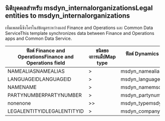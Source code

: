 ## <a name="legal-entities-to-msdyn_internalorganizations"></a><span data-ttu-id="cc3d7-101">นิติบุคคลสำหรับ msdyn_internalorganizations</span><span class="sxs-lookup"><span data-stu-id="cc3d7-101">Legal entities to msdyn_internalorganizations</span></span>

<span data-ttu-id="cc3d7-102">เท็มเพลตนี้ซิงโครไนส์ข้อมูลระหว่างแอป Finance and Operations และ Common Data Service</span><span class="sxs-lookup"><span data-stu-id="cc3d7-102">This template synchronizes data between Finance and Operations apps and Common Data Service.</span></span>

<span data-ttu-id="cc3d7-103">ฟิลด์ Finance and Operations</span><span class="sxs-lookup"><span data-stu-id="cc3d7-103">Finance and Operations field</span></span> | <span data-ttu-id="cc3d7-104">ชนิดของการแม็ป</span><span class="sxs-lookup"><span data-stu-id="cc3d7-104">Map type</span></span> | <span data-ttu-id="cc3d7-105">ฟิลด์ Dynamics 365 อื่นๆ</span><span class="sxs-lookup"><span data-stu-id="cc3d7-105">Other Dynamics 365 field</span></span> | <span data-ttu-id="cc3d7-106">ค่าเริ่มต้น</span><span class="sxs-lookup"><span data-stu-id="cc3d7-106">Default value</span></span>
---|---|---|---
<span data-ttu-id="cc3d7-107">NAMEALIAS</span><span class="sxs-lookup"><span data-stu-id="cc3d7-107">NAMEALIAS</span></span> | > | <span data-ttu-id="cc3d7-108">msdyn_namealias</span><span class="sxs-lookup"><span data-stu-id="cc3d7-108">msdyn_namealias</span></span> | 
<span data-ttu-id="cc3d7-109">LANGUAGEID</span><span class="sxs-lookup"><span data-stu-id="cc3d7-109">LANGUAGEID</span></span> | > | <span data-ttu-id="cc3d7-110">msdyn_languageid</span><span class="sxs-lookup"><span data-stu-id="cc3d7-110">msdyn_languageid</span></span> | 
<span data-ttu-id="cc3d7-111">NAME</span><span class="sxs-lookup"><span data-stu-id="cc3d7-111">NAME</span></span> | > | <span data-ttu-id="cc3d7-112">msdyn_name</span><span class="sxs-lookup"><span data-stu-id="cc3d7-112">msdyn_name</span></span> | 
<span data-ttu-id="cc3d7-113">PARTYNUMBER</span><span class="sxs-lookup"><span data-stu-id="cc3d7-113">PARTYNUMBER</span></span> | > | <span data-ttu-id="cc3d7-114">msdyn_partynumber</span><span class="sxs-lookup"><span data-stu-id="cc3d7-114">msdyn_partynumber</span></span> | 
<span data-ttu-id="cc3d7-115">none</span><span class="sxs-lookup"><span data-stu-id="cc3d7-115">none</span></span> | >> | <span data-ttu-id="cc3d7-116">msdyn_type</span><span class="sxs-lookup"><span data-stu-id="cc3d7-116">msdyn_type</span></span> | <span data-ttu-id="cc3d7-117">806380000</span><span class="sxs-lookup"><span data-stu-id="cc3d7-117">806380000</span></span>
<span data-ttu-id="cc3d7-118">LEGALENTITYID</span><span class="sxs-lookup"><span data-stu-id="cc3d7-118">LEGALENTITYID</span></span> | > | <span data-ttu-id="cc3d7-119">msdyn_companycode</span><span class="sxs-lookup"><span data-stu-id="cc3d7-119">msdyn_companycode</span></span> | 
